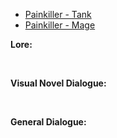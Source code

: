 - [Painkiller - Tank](/pawnsDesigned/Painkiller/PainkillerTank/)
- [Painkiller - Mage](/pawnsDesigned/Painkiller/PainkillerMage/)

**Lore:**

<br>

**Visual Novel Dialogue:**

<br>

**General Dialogue:**

<br>

